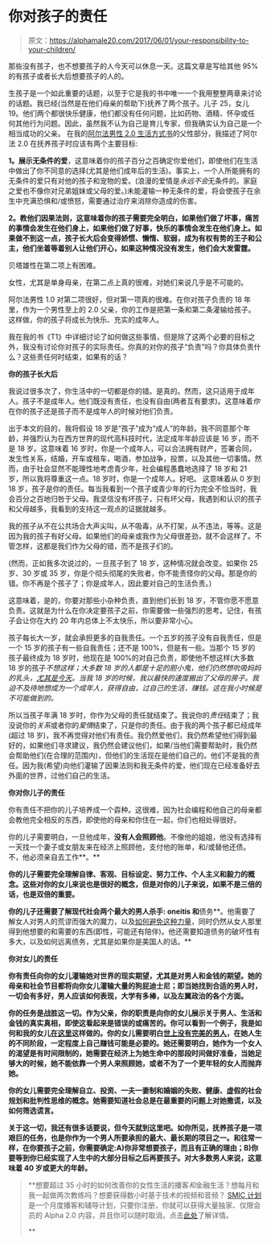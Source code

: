 # 你对孩子的责任

> 原文：<https://alphamale20.com/2017/06/01/your-responsibility-to-your-children/>

那些没有孩子，也不想要孩子的人今天可以休息一天。这篇文章是写给其他 95%的有孩子或者长大后想要孩子的人的。

生孩子是一个如此重要的话题，以至于它是我的书中唯一一个我用整整两章来讨论的话题。我已经(当然是在他们母亲的帮助下)抚养了两个孩子。儿子 25，女儿 19。他们两个都很快乐健康，他们都没有任何问题，比如药物、酒精、怀孕或任何其他行为问题。因此，虽然我不认为自己是育儿专家，但我确实认为自己是一个相当成功的父亲。 在我的[阿尔法男性 2.0 生活方式书](http://www.alphamalebook.com/)的父性部分，我描述了阿尔法 2.0 在抚养孩子时应该有两个主要目标:

**1。展示无条件的爱**，这意味着你的孩子百分之百确定你爱他们，即使他们在生活中做出了你不同意的选择(尤其是他们成年后的生活)。事实上，一个人所能拥有的无条件的爱只有对他的孩子和宠物的爱。(浪漫的爱情是*永远不会*无条件的。家庭之爱也不像你对兄弟姐妹或父母的爱。)未能灌输一种无条件的爱，将会使孩子在余生中充满恐惧和/或愤怒，需要通过治疗来消除你造成的伤害。

**2。教他们因果法则，这意味着你的孩子需要完全明白，如果他们做了坏事，痛苦的事情会发生在他们身上，如果他们做了好事，快乐的事情会发生在他们身上。如果做不到这一点，孩子长大后会变得娇惯、懒惰、软弱，成为有权有势的王子和公主，他们坐着等着别人让他们开心，如果这种情况没有发生，他们会大发雷霆。**

贝塔雄性在第二项上有困难。

女性，尤其是单身母亲，在第二点上真的很难，对她们来说几乎是不可能的。

阿尔法男性 1.0 对第二项很好，但对第一项真的很难。在你对孩子负责的 18 年里，作为一个男性至上的 2.0 父亲，你的工作是把第一条和第二条灌输给孩子。这样做，你的孩子将成长为快乐、充实的成年人。

我在我的书《T1》中详细讨论了如何做这些事情，但是除了这两个必要的目标之外，我没有讨论你对孩子的实际责任。你真的对你的孩子“负责”吗？你具体负责什么？这些责任何时结束，如果有的话？

**你的孩子长大后**

我说过很多次了，你生活中的一切都是你的错。是真的。然而，这只适用于成年人。孩子不是成年人。他们既没有责任，也没有自由(两者互有要求)。这意味着*你*在你的孩子还是孩子而不是成年人的时候对他们负责。

出于本文的目的，我将假设 18 岁是“孩子”成为“成人”的年龄。我不同意那个年龄，并强烈认为在西方世界的现代高科技时代，法定成年年龄应该是 16 岁，而不是 18 岁。这意味着 16 岁时，你是一个成年人，可以合法拥有财产，签署合同，发生性关系，结婚，开车或租车，喝酒，参加战争，投票，以及其他一切事情。然而，由于社会显然不能理性地考虑青少年，社会编程愚蠢地选择了 18 岁和 21 岁，所以我将尊重这一点。18 岁时，你是一个成年人。好吧。 这意味着从 0 岁到 18 岁，孩子是你的责任。每当我看到一个孩子或青少年的行为完全不恰当时，我会百分之百地归咎于父母。我坚信没有坏孩子，只有坏父母，我遇到和认识的孩子和父母越多，我看到的支持这一观点的证据就越多。

我的孩子从不在公共场合大声尖叫，从不吸毒，从不打架，从不违法，等等。这是因为我的孩子有好父母。如果他们的母亲或我作为父母很差劲，就不会这样了。不管怎样，这都是我们作为父母的错，而不是孩子们的。

(然而，正如我多次说过的，一旦孩子到了 18 岁，这种情况就会改变。如果你 25 岁、30 岁或 35 岁，你是个彻头彻尾的失败者，你不能责怪你的父母。那是你的错。你不再是个孩子了；你是成年人，因此要对自己的生活负责。)

这意味着，是的，你要对那些小杂种负责，直到他们长到 18 岁，不管你愿不愿意负责。这就是为什么在你决定要孩子之前，你需要做一些强烈的思考。记住，有孩子会让你在大约 20 年内总体上不太快乐，所以要非常小心。

孩子每长大一岁，就会承担更多的自我责任。一个五岁的孩子没有自我责任，但是一个 15 岁的孩子有一些自我责任；还不是 100%，但是有一些。当那个 15 岁的孩子最终成为 18 岁时，他现在是 100%的对自己负责，即使他不想这样(大多数 18 岁的孩子*不想这样；大多数 18 岁的人都是十足的胆小鬼，他们仍然想吮吸妈妈的乳头，[尤其是今天](https://blackdragonblog.com/2016/12/26/young-men-dont-want-man/)。当我 18 岁的时候，我以最快的速度搬出了父母的房子。我迫不及待地想成为一个成年人，获得自由，过自己的生活，赚钱。这在我小时候是不可能做到的。*

所以当孩子年满 18 岁时，你作为父母的责任就结束了。我说你的*责任*结束了；我没说你的*关系*或者你的*爱情*结束了，只是你的责任。由于我的两个孩子都已经成年(超过 18 岁)，我不再觉得对他们有责任。我仍然爱他们，我仍然希望他们得到最好的，如果他们寻求建议，我仍然会建议他们，如果/当他们需要帮助时，我仍然会帮助他们(在合理的范围内)，但他们的生活现在是他们自己的。他们不是我的责任。因为我(希望)向他们灌输了因果法则和我无条件的爱，他们现在已经准备好去外面的世界，过他们自己的生活。

**你对你儿子的责任**

你有责任不把你的儿子培养成一个孬种。这很难，因为社会编程和他自己的母亲都会教他完全相反的东西，即使他的母亲和你住在一起，你们也相处得很好。

你的儿子需要明白，一旦他成年，**没有人会照顾他**。不像他的姐姐，他没有选择有一天找一个妻子或女朋友来在经济上照顾他，支付他的账单，和/或替他还债。不，他必须亲自去工作**。**

**你的儿子需要完全理解自律、客观、目标设定、努力工作、个人主义和毅力的概念。这些对你的女儿来说也是很好的概念，但是对你的儿子来说，如果不是三倍的话，也是双倍的重要。**

**你的儿子还需要了解现代社会两个最大的男人杀手: **oneitis** 和**债务**。他需要了解女人对男人的荒谬而强大的魔力，以及[如何避免这种力量](https://blackdragonblog.com/2012/03/11/nine-steps-to-avoid-neediness-and-oneitis/)，同时仍然从女人那里得到他想要的和需要的东西(即性，可能还有陪伴)。他还需要知道债务的破坏性有多大，以及如何远离债务，尤其是如果你是美国人的话。**

****你对女儿的责任****

**你有责任向你的女儿灌输她对世界的现实期望，尤其是对男人和金钱的期望。她的母亲和社会节目都将向你女儿灌输大量的狗屁迪士尼；即当她找到合适的男人时，一切会有多好，男人应该如何表现，大学有多棒，以及左翼政治的各个方面。**

**你的任务是战胜这一切。作为父亲，你的职责是向你的女儿展示关于男人、生活和金钱的真实真相，即使这看起来是错误的或痛苦的。你可以看到一个例子，我是如何和我的女儿[在这里](https://blackdragonblog.com/2013/07/11/5-pieces-of-advice-for-my-daughter/)这样做的。你的女儿需要明白[世上没有完美的男人](https://blackdragonblog.com/2015/06/25/womens-greatest-problem-the-myth-of-the-submissive-alpha-male/)，在她人生的不同阶段，一定程度上自己赚钱可能是必要的。她还需要明白，她作为一个女人的渴望是有时间限制的，她需要在经济上为她生命中的那段时间做好准备，当她足够大的时候，她不能依靠一个男人来照顾她，或者不为了一个更年轻的女人而抛弃她。**

**你的女儿需要完全理解自立、投资、一夫一妻制和婚姻的失败、健康、虚假的社会规划和批判性思维的概念。她需要知道社会总是在最重要的问题上对她撒谎，以及如何筛选谎言。**

**关于这一切，我还有很多话要说，但今天就到这里吧。如你所见，抚养孩子是一项艰巨的任务，也是你作为一个男人所要承担的最大、最长期的项目之一。和往常一样，在你要孩子之前，你需要确定:A)你非常想要孩子，而且有正确的理由；B)你要等到你已经实现了人生中的大部分目标之后再要孩子。对大多数男人来说，这意味着 40 岁或更大的年龄。**

> **想要超过 35 小时的如何改善你的女性生活的播客*和*金融生活？想每月和我一起做两次教练吗？想要获得数小时基于技术的视频和音频？ [SMIC 计划](https://alphamale20.kartra.com/page/vIL17)是一个月度播客和辅导计划，只要你注册，你就可以获得大量独家、仅限会员的 Alpha 2.0 内容，并且你可以随时取消。点击[此处](https://alphamale20.kartra.com/page/vIL17)了解详情。
> 
> **